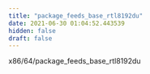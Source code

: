 ```yaml
---
title: "package_feeds_base_rtl8192du"
date: 2021-06-30 01:04:52.443539
hidden: false
draft: false
---
```


x86/64/package_feeds_base_rtl8192du

